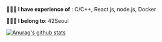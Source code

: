 **🙋🏻‍♀️ I have experience of** : C/C++, React.js, node.js, Docker

**👩🏻‍💻 I belong to**: 42Seoul

[![Anurag's github stats](https://github-readme-stats.vercel.app/api?username=jiyoon1156&show_icons=true&theme=vue)](https://github.com/anuraghazra/github-readme-stats)
